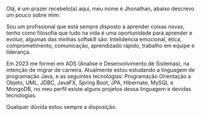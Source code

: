Olá, é um prazer recebelo(a) aqui, meu nome é Jhonathan, abaixo descrevo um pouco sobre mim:

Sou um profissional que está sempre disposto  a aprender coisas novas, tenho como filosofia que tudo na vida é uma oportunidade para aprender e evoluir, algumas das minhas softskill são: Intelidencia emocional, ética, comprometimento, comunicação, aprendizado rápido, trabalho em equipe e liderança.

Em 2023 me formei em ADS (Analise e Desenvolvimento de Sistemas), na intenção de migrar de carreira. 
Atualmente estou estudando a linguagem de programação Java, e as seguintes tecnologias: Programação Orientação a Objeto, UML, JDBC, JavaFX, Spring Boot, JPA, Hibernate, MySQL e MongoDB, no meu perfil existe alguns projetos dessa linguagem e devidas tecnologias. 

Qualquer dúvida estou sempre a disposição.
